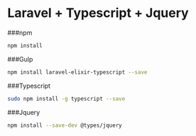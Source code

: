 # Laravel + Typescript + Jquery  


###npm
```sh
npm install
```

###Gulp
```sh
npm install laravel-elixir-typescript --save
```

###Typescript
```sh   
sudo npm install -g typescript --save
```

###Jquery
```sh
npm install --save-dev @types/jquery
```